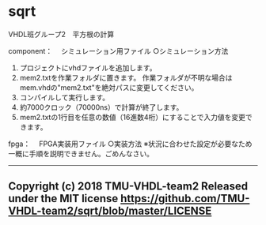 # sqrt
VHDL班グループ2　平方根の計算

component：
　シミュレーション用ファイル
○シミュレーション方法
 1. プロジェクトにvhdファイルを追加します。
 2. mem2.txtを作業フォルダに置きます。
    作業フォルダが不明な場合はmem.vhdの"mem2.txt"を絶対パスに変更してください。
 3. コンパイルして実行します。
 4. 約7000クロック（70000ns）で計算が終了します。
 5. mem2.txtの1行目を任意の数値（16進数4桁）にすることで入力値を変更できます。

fpga：
　FPGA実装用ファイル
○実装方法
 ※状況に合わせた設定が必要なため一概に手順を説明できません。ごめんなさい。


-----------------------------------------------
Copyright (c) 2018 TMU-VHDL-team2
Released under the MIT license
https://github.com/TMU-VHDL-team2/sqrt/blob/master/LICENSE
-----------------------------------------------


